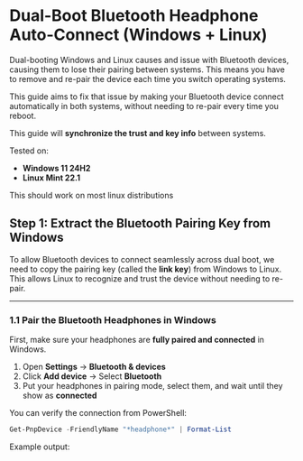 # Dual-Boot Bluetooth Headphone Auto-Connect (Windows + Linux)

Dual-booting Windows and Linux causes and issue with Bluetooth devices, causing them to lose their pairing between systems. This means you have to remove and re-pair the device each time you switch operating systems.

This guide aims to fix that issue by making your Bluetooth device connect automatically in both systems, without needing to re-pair every time you reboot.

This guide will **synchronize the trust and key info** between systems.

Tested on:
- **Windows 11 24H2**
- **Linux Mint 22.1**

This should work on most linux distributions 
  
## Step 1: Extract the Bluetooth Pairing Key from Windows

To allow Bluetooth devices to connect seamlessly across dual boot, we need to copy the pairing key (called the **link key**) from Windows to Linux. This allows Linux to recognize and trust the device without needing to re-pair.

---

### 1.1 Pair the Bluetooth Headphones in Windows

First, make sure your headphones are **fully paired and connected** in Windows.

1. Open **Settings** → **Bluetooth & devices**
2. Click **Add device** → Select **Bluetooth**
3. Put your headphones in pairing mode, select them, and wait until they show as **connected**

You can verify the connection from PowerShell:

```powershell
Get-PnpDevice -FriendlyName "*headphone*" | Format-List
```

Example output:
```

```
